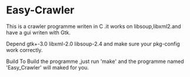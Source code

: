 Easy-Crawler
============
This is a crawler programme writen in C .it works on libsoup,libxml2.and have a gui writen with Gtk.

Depend
gtk+-3.0 libxml-2.0 libsoup-2.4
and make sure your pkg-config work correctly.

Build
To Build the programme ,just run 'make' and the programme named 'Easy_Crawler' will maked for you.

